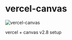 # vercel-canvas

![vercel-canvas](https://vercel-canvas.vercel.app/api/canvas?name=vercel-canvas)

vercel + canvas v2.8 setup
